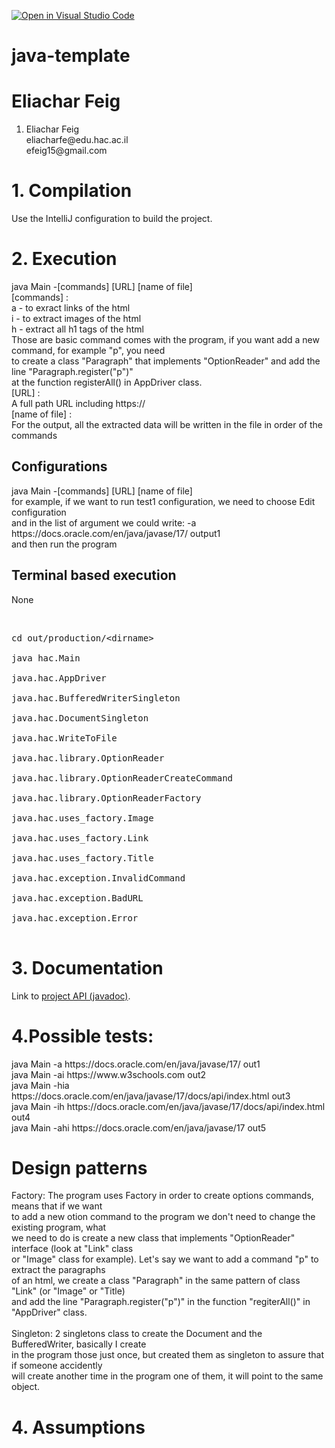 [![Open in Visual Studio Code](https://classroom.github.com/assets/open-in-vscode-f059dc9a6f8d3a56e377f745f24479a46679e63a5d9fe6f495e02850cd0d8118.svg)](https://classroom.github.com/online_ide?assignment_repo_id=7202974&assignment_repo_type=AssignmentRepo)
# java-template 
<h1>Eliachar Feig</h1>
<ol>
<li>Eliachar Feig</br> eliacharfe@edu.hac.ac.il </br> efeig15@gmail.com</li>
</ol>

<h1>1. Compilation</h1>
<p>Use the IntelliJ configuration to build the project.</p>

<h1>2. Execution</h1>
<p>java Main -[commands] [URL] [name of file] </br> 
[commands] : </br>
a - to exract links of the html </br>
i - to extract images of the html </br>
h - extract all h1 tags of the html </br>
Those are basic command comes with the program, if you want add a new command, for example "p", you need </br>
to create a class "Paragraph" that implements "OptionReader" and add the line "Paragraph.register("p")" </br>
at the function registerAll() in AppDriver class. </br>
[URL] : </br> 
A full path URL including https:// </br>
[name of file] : </br>
For the output, all the extracted data will be written in the file in order of the commands
</p>
<h2>Configurations</h2>
<p>java Main -[commands] [URL] [name of file] </br>
for example, if we want to run test1 configuration, we need to choose Edit configuration </br>
and in the list of argument we could write: -a https://docs.oracle.com/en/java/javase/17/ output1 </br>
and then run the program</p>
<h2>Terminal based execution</h2>
<p>None</p>
<p></br></p>
<pre>
cd out/production/&lt;dirname&gt;<br/>
java hac.Main </br>
java.hac.AppDriver </br>
java.hac.BufferedWriterSingleton </br>
java.hac.DocumentSingleton </br>
java.hac.WriteToFile </br>
java.hac.library.OptionReader </br>
java.hac.library.OptionReaderCreateCommand </br>
java.hac.library.OptionReaderFactory </br>
java.hac.uses_factory.Image </br>
java.hac.uses_factory.Link </br>
java.hac.uses_factory.Title </br>
java.hac.exception.InvalidCommand </br>
java.hac.exception.BadURL </br>
java.hac.exception.Error </br>
</pre>
<h1>3. Documentation</h1>
<p>Link to <a href="https://docs.oracle.com/javase/7/docs/api/">project API (javadoc)</a>.</p>
<h1>4.Possible tests: </h1>
<p>
java Main -a https://docs.oracle.com/en/java/javase/17/ out1 </br>
java Main -ai https://www.w3schools.com out2 </br>
java Main -hia https://docs.oracle.com/en/java/javase/17/docs/api/index.html out3 </br>
java Main -ih https://docs.oracle.com/en/java/javase/17/docs/api/index.html out4 </br>
java Main -ahi https://docs.oracle.com/en/java/javase/17 out5 </br>
</p>
<h1> Design patterns </h1>
<p>
Factory: The program uses Factory in order to create options commands, means that if we want </br>
to add a new otion command to the program we don't need to change the existing program, what </br>
we need to do is create a new class that implements "OptionReader" interface (look at "Link" class </br>
or "Image" class for example). Let's say we want to add a command "p" to extract the paragraphs </br>
of an html, we create a class "Paragraph" in the same pattern of class "Link" (or "Image" or "Title) </br>
and add the line "Paragraph.register("p")" in the function "regiterAll()" in "AppDriver" class. </br></br>
Singleton: 2 singletons class to create the Document and the BufferedWriter, basically I create </br>
in the program those just once, but created them as singleton to assure that if someone accidently </br>
will create another time in the program one of them, it will point to the same object. </br>
  
</p>
<h1>4. Assumptions</h1>
<p>
  
</p>

